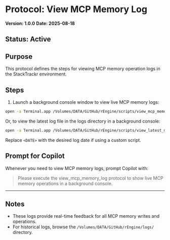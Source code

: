 # Protocol: View MCP Memory Log

**Version: 1.0.0**
**Date: 2025-08-18**
## Status: Active

## Purpose

This protocol defines the steps for viewing MCP memory operation logs in the StackTrackr environment.

## Steps

1. Launch a background console window to view live MCP memory logs:

```bash
open -a Terminal.app /Volumes/DATA/GitHub/rEngine/scripts/view_mcp_memory_log.sh &
```

Or, to view the latest log file in the logs directory in a background console:

```bash
open -a Terminal.app /Volumes/DATA/GitHub/rEngine/scripts/view_latest_memory_log.sh &
```

Replace `<DATE>` with the desired log date if using a custom script.

## Prompt for Copilot

Whenever you need to view MCP memory logs, prompt Copilot with:

> Please execute the view_mcp_memory_log protocol to show live MCP memory operations in a background console.

---

## Notes

- These logs provide real-time feedback for all MCP memory writes and operations.
- For historical logs, browse the `/Volumes/DATA/GitHub/rEngine/logs/` directory.
